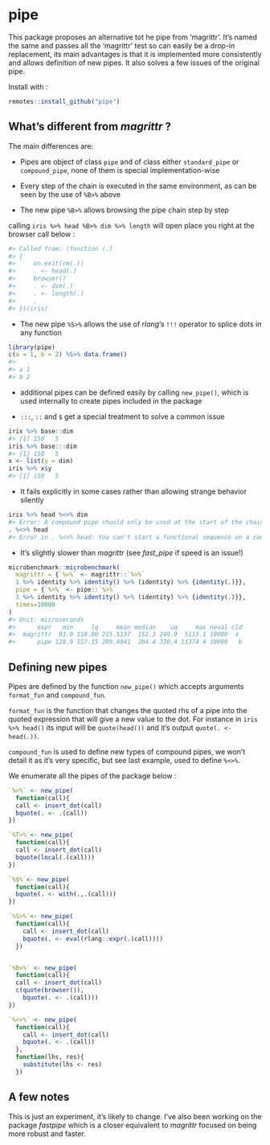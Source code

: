 
<!-- README.md is generated from README.Rmd. Please edit that file -->

# pipe

This package proposes an alternative tot he pipe from ‘magrittr’. It’s
named the same and passes all the ‘magrittr’ test so can easily be a
drop-in replacement, its main advantages is that it is implemented more
consistently and allows definition of new pipes. It also solves a few
issues of the original pipe.

Install with :

``` r
remotes::install_github("pipe")
```

## What’s different from *magrittr* ?

The main differences are:

  - Pipes are object of class `pipe` and of class either `standard_pipe`
    or `compound_pipe`, none of them is special implementation-wise

  - Every step of the chain is executed in the same environment, as can
    be seen by the use of `%B>%` above

  - The new pipe `%B>%` allows browsing the pipe chain step by step

calling `iris %>% head %B>% dim %>% length` will open place you right at
the browser call below :

``` r
#> Called from: (function (.) 
#> {
#>     on.exit(rm(.))
#>     . <- head(.)
#>     browser()
#>     . <- dim(.)
#>     . <- length(.)
#>     .
#> })(iris)
```

  - The new pipe `%S>%` allows the use of *rlang*’s `!!!` operator to
    splice dots in any function

<!-- end list -->

``` r
library(pipe)
c(a = 1, b = 2) %S>% data.frame()
#>   .
#> a 1
#> b 2
```

  - additional pipes can be defined easily by calling `new_pipe()`,
    which is used internally to create pipes included in the package

  - `:::`, `::` and `$` get a special treatment to solve a common issue

<!-- end list -->

``` r
iris %>% base::dim
#> [1] 150   5
iris %>% base:::dim
#> [1] 150   5
x <- list(y = dim)
iris %>% x$y
#> [1] 150   5
```

  - It fails explicitly in some cases rather than allowing strange
    behavior silently

<!-- end list -->

``` r
iris %>% head %<>% dim
#> Error: A compound pipe should only be used at the start of the chain
. %<>% head
#> Error in . %<>% head: You can't start a functional sequence on a compound operator
```

  - It’s slightly slower than *magrittr* (see *fast\_pipe* if speed is
    an issue\!)

<!-- end list -->

``` r
microbenchmark::microbenchmark(
  magrittr = {`%>%` <- magrittr::`%>%`
  1 %>% identity %>% identity() %>% (identity) %>% {identity(.)}},
  pipe = {`%>%` <- pipe::`%>%`
  1 %>% identity %>% identity() %>% (identity) %>% {identity(.)}},
  times=10000
)
#> Unit: microseconds
#>      expr   min     lq     mean median    uq     max neval cld
#>  magrittr  93.0 118.00 215.5137  152.3 240.9  5113.1 10000  a 
#>      pipe 128.9 157.15 289.4841  204.4 330.4 11374.4 10000   b
```

## Defining new pipes

Pipes are defined by the function `new_pipe()` which accepts arguments
`format_fun` and `compound_fun`.

`format_fun` is the function that changes the quoted rhs of a pipe into
the quoted expression that will give a new value to the dot. For
instance in `iris %>% head()` its input will be `quote(head())` and it’s
output `quote(. <- head(.))`.

`compound_fun` is used to define new types of compound pipes, we won’t
detail it as it’s very specific, but see last example, used to define
`%<>%`.

We enumerate all the pipes of the package below :

``` r
`%>%` <- new_pipe(
  function(call){
  call <- insert_dot(call)
  bquote(. <- .(call))
})

`%T>%`<- new_pipe(
  function(call){
  call <- insert_dot(call)
  bquote(local(.(call)))
})

`%$%`<- new_pipe(
  function(call){
  bquote(. <- with(.,.(call)))
})

`%S>%`<- new_pipe(
  function(call){
    call <- insert_dot(call)
    bquote(. <- eval(rlang::expr(.(call))))
  })


`%B>%` <- new_pipe(
  function(call){
  call <- insert_dot(call)
  c(quote(browser()),
    bquote(. <- .(call)))
})

`%<>%` <- new_pipe(
  function(call){
    call <- insert_dot(call)
    bquote(. <- .(call))
  },
  function(lhs, res){
    substitute(lhs <- res)
  })
```

## A few notes

This is just an experiment, it’s likely to change. I’ve also been
working on the package *fastpipe* which is a closer equivalent to
*magrittr* focused on being more robust and faster.
